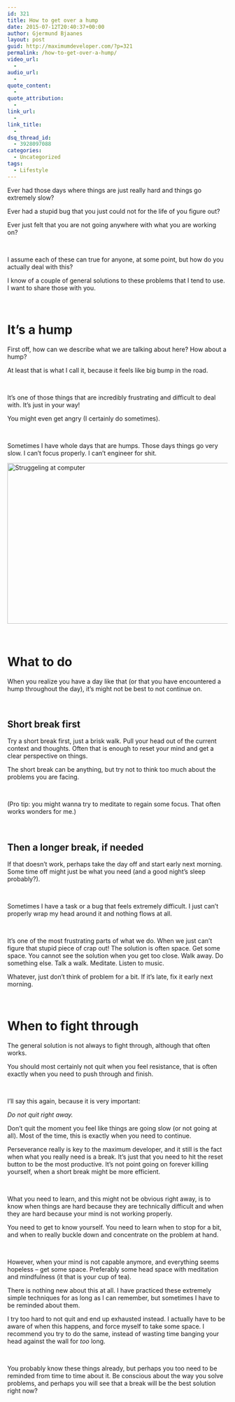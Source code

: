 ```yaml
---
id: 321
title: How to get over a hump
date: 2015-07-12T20:40:37+00:00
author: Gjermund Bjaanes
layout: post
guid: http://maximumdeveloper.com/?p=321
permalink: /how-to-get-over-a-hump/
video_url:
  - 
audio_url:
  - 
quote_content:
  - 
quote_attribution:
  - 
link_url:
  - 
link_title:
  - 
dsq_thread_id:
  - 3928097088
categories:
  - Uncategorized
tags:
  - Lifestyle
---
```

Ever had those days where things are just really hard and things go extremely slow?

Ever had a stupid bug that you just could not for the life of you figure out?

Ever just felt that you are not going anywhere with what you are working on?

<!--more-->
&nbsp;

I assume each of these can true for anyone, at some point, but how do you actually deal with this?

I know of a couple of general solutions to these problems that I tend to use. I want to share those with you.

&nbsp;

# It’s a hump

First off, how can we describe what we are talking about here? How about a hump?

At least that is what I call it, because it feels like big bump in the road.

&nbsp;

It’s one of those things that are incredibly frustrating and difficult to deal with. It&#8217;s just in your way!

You might even get angry (I certainly do sometimes).

&nbsp;

Sometimes I have whole days that are humps. Those days things go very slow. I can’t focus properly. I can’t engineer for shit.

<img class="alignnone wp-image-322" src="http://maximumdeveloper.com/wp-content/uploads/2015/07/Depositphotos_4424303_m-2015.jpg" alt="Struggeling at computer" width="550" height="367" srcset="http://gjermundbjaanes.com/wp-content/uploads/2015/07/Depositphotos_4424303_m-2015.jpg 1000w, http://gjermundbjaanes.com/wp-content/uploads/2015/07/Depositphotos_4424303_m-2015-300x200.jpg 300w, http://gjermundbjaanes.com/wp-content/uploads/2015/07/Depositphotos_4424303_m-2015-945x630.jpg 945w, http://gjermundbjaanes.com/wp-content/uploads/2015/07/Depositphotos_4424303_m-2015-600x400.jpg 600w" sizes="(max-width: 550px) 100vw, 550px" />

&nbsp;

# What to do

When you realize you have a day like that (or that you have encountered a hump throughout the day), it’s might not be best to not continue on.

&nbsp;

## Short break first

Try a short break first, just a brisk walk. Pull your head out of the current context and thoughts. Often that is enough to reset your mind and get a clear perspective on things.

The short break can be anything, but try not to think too much about the problems you are facing.

&nbsp;

(Pro tip: you might wanna try to meditate to regain some focus. That often works wonders for me.)

&nbsp;

## Then a longer break, if needed

If that doesn’t work, perhaps take the day off and start early next morning. Some time off might just be what you need (and a good night’s sleep probably?).

&nbsp;

Sometimes I have a task or a bug that feels extremely difficult. I just can’t properly wrap my head around it and nothing flows at all.

&nbsp;

It’s one of the most frustrating parts of what we do. When we just can’t figure that stupid piece of crap out! The solution is often space. Get some space. You cannot see the solution when you get too close. Walk away. Do something else. Talk a walk. Meditate. Listen to music.

Whatever, just don’t think of problem for a bit. If it’s late, fix it early next morning.

&nbsp;

# When to fight through

The general solution is not always to fight through, although that often works.

You should most certainly not quit when you feel resistance, that is often exactly when you need to push through and finish.

&nbsp;

I’ll say this again, because it is very important:

_Do not quit right away._

Don’t quit the moment you feel like things are going slow (or not going at all). Most of the time, this is exactly when you need to continue.

Perseverance really is key to the maximum developer, and it still is the fact when what you really need is a break. It&#8217;s just that you need to hit the reset button to be the most productive. It&#8217;s not point going on forever killing yourself, when a short break might be more efficient.

&nbsp;

What you need to learn, and this might not be obvious right away, is to know when things are hard because they are technically difficult and when they are hard because your mind is not working properly.

You need to get to know yourself. You need to learn when to stop for a bit, and when to really buckle down and concentrate on the problem at hand.

&nbsp;

However, when your mind is not capable anymore, and everything seems hopeless &#8211; get some space. Preferably some head space with meditation and mindfulness (it that is your cup of tea).

There is nothing new about this at all. I have practiced these extremely simple techniques for as long as I can remember, but sometimes I have to be reminded about them.

I try too hard to not quit and end up exhausted instead. I actually have to be aware of when this happens, and force myself to take some space. I recommend you try to do the same, instead of wasting time banging your head against the wall for _too_ long.

&nbsp;

You probably know these things already, but perhaps you too need to be reminded from time to time about it. Be conscious about the way you solve problems, and perhaps you will see that a break will be the best solution right now?

<div class="addtoany_share_save_container addtoany_content_bottom">
  <div class="a2a_kit a2a_kit_size_32 addtoany_list a2a_target" id="wpa2a_36">
    <a class="a2a_button_facebook" href="http://www.addtoany.com/add_to/facebook?linkurl=http%3A%2F%2Fgjermundbjaanes.com%2Fhow-to-get-over-a-hump%2F&linkname=How%20to%20get%20over%20a%20hump" title="Facebook" rel="nofollow" target="_blank"></a><a class="a2a_button_twitter" href="http://www.addtoany.com/add_to/twitter?linkurl=http%3A%2F%2Fgjermundbjaanes.com%2Fhow-to-get-over-a-hump%2F&linkname=How%20to%20get%20over%20a%20hump" title="Twitter" rel="nofollow" target="_blank"></a><a class="a2a_button_google_plus" href="http://www.addtoany.com/add_to/google_plus?linkurl=http%3A%2F%2Fgjermundbjaanes.com%2Fhow-to-get-over-a-hump%2F&linkname=How%20to%20get%20over%20a%20hump" title="Google+" rel="nofollow" target="_blank"></a><a class="a2a_dd addtoany_share_save" href="https://www.addtoany.com/share"></a>
  </div>
</div>